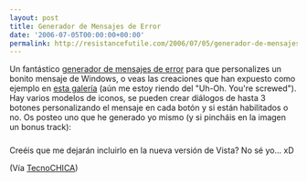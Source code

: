 ```yaml
---
layout: post
title: Generador de Mensajes de Error
date: '2006-07-05T00:00:00+00:00'
permalink: http://resistancefutile.com/2006/07/05/generador-de-mensajes-de-error/
---
```

Un fantástico <a href="http://atom.smasher.org/error/">generador de mensajes de error</a> para que personalizes un bonito mensaje de Windows, o veas las creaciones que han expuesto como ejemplo en <a href="http://atom.smasher.org/error/gallery/">esta galería</a> (aún me  estoy riendo del "Uh-Oh. You're screwed"). 
Hay varios modelos de iconos, se pueden crear diálogos de hasta 3 botones personalizando el mensaje en cada botón y si están habilitados o no. Os posteo uno que he generado yo mismo (y si pincháis en la imagen un bonus track):

<a href="http://atom.smasher.org/error/?icon=e_orbit&style=xp&title=Advertencia&text=Internet+Explorer+va+lento.+Es+su+problema&b1=Descargar+Firefox&b2=&b3=Descargar+Opera"><img style="display:block; margin:0px auto 10px; text-align:center;cursor:pointer; cursor:hand;" src="http://photos1.blogger.com/blogger/6639/1972/320/default20.png" border="0" alt="" /></a>
Creéis que me dejarán incluirlo en la nueva versión de Vista? No sé yo... xD

(Vía <a href="http://tecnochica.com/2006/07/avisos-de-error-divertidos/">TecnoCHICA</a>)

